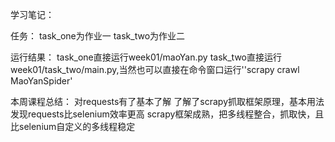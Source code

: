 学习笔记：

任务：
task_one为作业一
task_two为作业二

运行结果：
task_one直接运行week01/maoYan.py
task_two直接运行week01/task_two/main.py,当然也可以直接在命令窗口运行''scrapy crawl MaoYanSpider'

本周课程总结：
对requests有了基本了解
了解了scrapy抓取框架原理，基本用法
发现requests比selenium效率更高
scrapy框架成熟，把多线程整合，抓取快，且比selenium自定义的多线程稳定